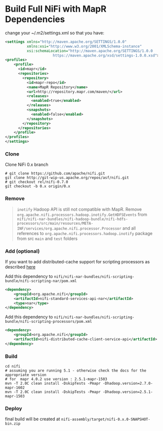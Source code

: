 Build Full NiFi with MapR Dependencies
======================================
change your ~/.m2/settings.xml so that you have:

```xml
<settings xmlns="http://maven.apache.org/SETTINGS/1.0.0"
          xmlns:xsi="http://www.w3.org/2001/XMLSchema-instance"
          xsi:schemaLocation="http://maven.apache.org/SETTINGS/1.0.0
                      https://maven.apache.org/xsd/settings-1.0.0.xsd">
<profiles>
    <profile>
      <id>mapr</id>
      <repositories>
        <repository>
          <id>mapr-repo</id>
          <name>MapR Repository</name>
          <url>http://repository.mapr.com/maven/</url>
          <releases>
            <enabled>true</enabled>
          </releases>
          <snapshots>
            <enabled>false</enabled>
          </snapshots>
        </repository>
      </repositories>
    </profile>
</profiles>
</settings>
```

### Clone

Clone NiFi 0.x branch 

```
# git clone https://github.com/apache/nifi.git
git clone http://git-wip-us.apache.org/repos/asf/nifi.git
# git checkout rel/nifi-0.7.0
git checkout -b 0.x origin/0.x
```

### Remove

> `inotify` Hadoop API is still not compatible with MapR. 
Remove `org.apache.nifi.processors.hadoop.inotify.GetHDFSEvents`
from `nifi/nifi-nar-bundles/nifi-hadoop-bundle/nifi-hdfs-processors/src/main/resources/META-INF/services/org.apache.nifi.processor.Processor`
and all references to `org.apache.nifi.processors.hadoop.inotify` package from src `main` and `test` folders

### Add (optional)

If you want to add distributed-cache support for scripting processors as described [here](https://github.com/xmlking/nifi-scripting#how-to-use-distributed-cache-in-scripting-processors)

Add this dependency to `nifi/nifi-nar-bundles/nifi-scripting-bundle/nifi-scripting-nar/pom.xml`

```xml
<dependency>
    <groupId>org.apache.nifi</groupId>
    <artifactId>nifi-standard-services-api-nar</artifactId>
    <type>nar</type>
</dependency>
```

Add this dependency to `nifi/nifi-nar-bundles/nifi-scripting-bundle/nifi-scripting-processors/pom.xml`

```xml
<dependency>
    <groupId>org.apache.nifi</groupId>
    <artifactId>nifi-distributed-cache-client-service-api</artifactId>
</dependency>
```

### Build 

```
cd nifi
# assuming you are running 5.1 - otherwise check the docs for the appropriate version
# for  mapr 4.0.2 use version : 2.5.1-mapr-1503
mvn -T 2.0C clean install -DskipTests -Pmapr -Dhadoop.version=2.7.0-mapr-1602
mvn -T 2.0C clean install -DskipTests -Pmapr -Dhadoop.version=2.5.1-mapr-1503
```

### Deploy
final build will be created at `nifi-assembly/target/nifi-0.x.0-SNAPSHOT-bin.zip`
